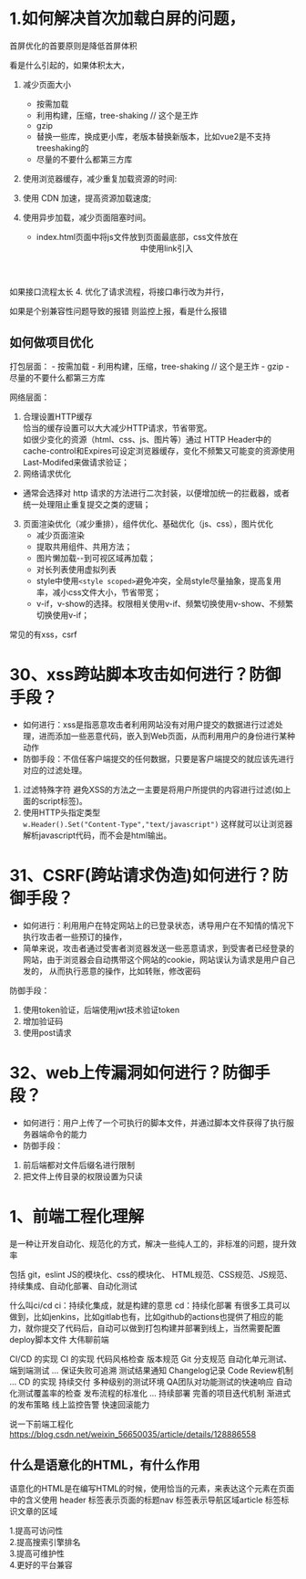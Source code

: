 
 # 1.如何解决首次加载白屏的问题，

首屏优化的首要原则是降低首屏体积

看是什么引起的，如果体积太大，
1. 减少页面大小
     - 按需加载
     - 利用构建，压缩，tree-shaking  // 这个是王炸
     - gzip
     - 替换一些库，换成更小库，老版本替换新版本，比如vue2是不支持treeshaking的
     - 尽量的不要什么都第三方库


2. 使用浏览器缓存，减少重复加载资源的时间:
3. 使用 CDN 加速，提高资源加载速度;
5. 使用异步加载，减少页面阻塞时间。
    - index.html页面中将js文件放到页面最底部，css文件放在<header>中使用link引入

如果接口流程太长
4. 优化了请求流程，将接口串行改为并行，

如果是个别兼容性问题导致的报错
则监控上报，看是什么报错



 ## 如何做项目优化
 打包层面：
    - 按需加载
     - 利用构建，压缩，tree-shaking  // 这个是王炸
     - gzip
     - 尽量的不要什么都第三方库

网络层面：
1. 合理设置HTTP缓存  
  恰当的缓存设置可以大大减少HTTP请求，节省带宽。  
如很少变化的资源（html、css、js、图片等）通过 HTTP Header中的cache-control和Expires可设定浏览器缓存，变化不频繁又可能变的资源使用Last-Modifed来做请求验证；
1. 网络请求优化
- 通常会选择对 http 请求的方法进行二次封装，以便增加统一的拦截器，或者统一处理阻止重复提交之类的逻辑；


3. 页面渲染优化（减少重排），组件优化、基础优化（js、css），图片优化 
   - 减少页面渲染
   - 提取共用组件、共用方法；
   - 图片懒加载--到可视区域再加载；
   - 对长列表使用虚拟列表
   - style中使用`<style scoped>`避免冲突，全局style尽量抽象，提高复用率，减小css文件大小，节省带宽；
   - v-if，v-show的选择。权限相关使用v-if、频繁切换使用v-show、不频繁切换使用v-if；


常见的有xss，csrf
 # 30、xss跨站脚本攻击如何进行？防御手段？
- 如何进行：xss是指恶意攻击者利用网站没有对用户提交的数据进行过滤处理，进而添加一些恶意代码，嵌入到Web页面，从而利用用户的身份进行某种动作  
- 防御手段：不信任客户端提交的任何数据，只要是客户端提交的就应该先进行对应的过滤处理。
1. 过滤特殊字符
避免XSS的方法之一主要是将用户所提供的内容进行过滤(如上面的script标签)。
1. 使用HTTP头指定类型  
`w.Header().Set("Content-Type","text/javascript")`
这样就可以让浏览器解析javascript代码，而不会是html输出。

 # 31、CSRF(跨站请求伪造)如何进行？防御手段？

- 如何进行：利用用户在特定网站上的已登录状态，诱导用户在不知情的情况下执行攻击者一些预订的操作，
- 简单来说，攻击者通过受害者浏览器发送一些恶意请求，到受害者已经登录的网站，由于浏览器会自动携带这个网站的cookie，网站误认为请求是用户自己发的，
从而执行恶意的操作，比如转账，修改密码

防御手段：
1. 使用token验证，后端使用jwt技术验证token 
2. 增加验证码 
3. 使用post请求

 # 32、web上传漏洞如何进行？防御手段？
- 如何进行：用户上传了一个可执行的脚本文件，并通过脚本文件获得了执行服务器端命令的能力
- 防御手段：
1. 前后端都对文件后缀名进行限制
2. 把文件上传目录的权限设置为只读

 # 1、前端工程化理解
是一种让开发自动化、规范化的方式，解决一些纯人工的，非标准的问题，提升效率

包括  git，eslint
JS的模块化、css的模块化、
HTML规范、CSS规范、JS规范、
持续集成、自动化部署、自动化测试

什么叫ci/cd
ci：持续化集成，就是构建的意思
cd：持续化部署
有很多工具可以做到，比如jenkins，比如gitlab也有，比如github的actions也提供了相应的能力，就你提交了代码后，自动可以做到打包构建并部署到线上，当然需要配置deploy脚本文件
大伟聊前端

CI/CD 的实现
CI 的实现
代码风格检查
版本规范
Git 分支规范
自动化单元测试、端到端测试
…
保证失败可追溯
测试结果通知
Changelog记录
Code Review机制
…
CD 的实现
持续交付
多种级别的测试环境
QA团队对功能测试的快速响应
自动化测试覆盖率的检查
发布流程的标准化
…
持续部署
完善的项目迭代机制
渐进式的发布策略
线上监控告警
快速回滚能力
 


说一下前端工程化
https://blog.csdn.net/weixin_56650035/article/details/128886558


 ## 什么是语意化的HTML，有什么作用
语意化的HTML是在编写HTML的时候，使用恰当的元素，来表达这个元素在页面中的含义使用 header 标签表示页面的标题nav 标签表示导航区域article 标签标识文章的区域

1.提高可访问性  
2.提高搜索引擎排名  
3.提高可维护性  
4.更好的平台兼容